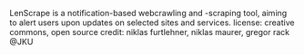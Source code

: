 LenScrape is a notification-based webcrawling and -scraping tool, aiming to alert users upon updates on selected sites and services.
license: creative commons, open source
credit: niklas furtlehner, niklas maurer, gregor rack @JKU
